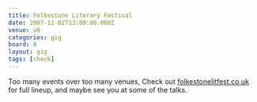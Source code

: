 ```yaml
---
title: Folkestone Literary Festival
date: 2007-11-02T13:00:00.000Z
venue: v0
categories: gig
board: 8
layout: gig
tags: [check]
---
```

Too many events over too many venues, Check out <a href="http://www.folkestonelitfest.co.uk">folkestonelitfest.co.uk</a> for full lineup, and maybe see you at some of the talks.